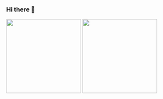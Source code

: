 ### Hi there 👋

<div>
  <img src="https://gyazo.com/eb5c5741b6a9a16c692170a41a49c858.png" width="200" />
  <img src="https://gyazo.com/eb5c5741b6a9a16c692170a41a49c858.png" width="200" />
</div>

<!--
**mu-gamal/mu-gamal** is a ✨ _special_ ✨ repository because its `README.md` (this file) appears on your GitHub profile.

Here are some ideas to get you started:

- 🔭 I’m currently working on ...
- 🌱 I’m currently learning ...
- 👯 I’m looking to collaborate on ...
- 🤔 I’m looking for help with ...
- 💬 Ask me about ...
- 📫 How to reach me: ...
- 😄 Pronouns: ...
- ⚡ Fun fact: ...
-->
